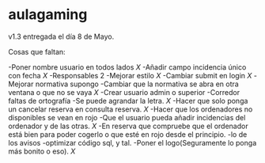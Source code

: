 # aulagaming

v1.3 entregada el día 8 de Mayo.

Cosas que faltan:

-Poner nombre usuario en todos lados *X*
-Añadir campo incidencia único con fecha *X*
-Responsables 2
-Mejorar estilo *X*
-Cambiar submit en login *X* 
-Mejorar normativa supongo 
-Cambiar que la normativa se abra en otra ventana o que no se vaya *X*
-Crear usuario admin o superior 
-Corredor faltas de ortografía 
-Se puede agrandar la letra. *X*
-Hacer que solo ponga un cancelar reserva en consulta reserva. *X*
-Hacer que los ordenadores no disponibles se vean en rojo 
-Que el usuario pueda añadir incidencias del ordenador y de las otras. *X*
-En reserva que compruebe que el ordenador está bien para poder cogerlo o que esté en rojo desde el principio.
-lo de los avisos 
-optimizar código sql, y tal.
-Poner el logo(Seguramente lo ponga más bonito o eso). *X*
